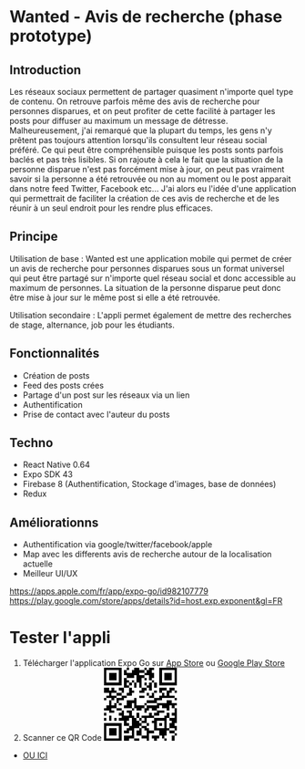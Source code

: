 # Wanted - Avis de recherche (phase prototype)


## Introduction

Les réseaux sociaux permettent de partager quasiment n'importe quel type de contenu. On retrouve parfois même des avis de recherche pour personnes disparues, et on peut profiter de cette facilité à partager les posts pour diffuser au maximum un message de détresse.
Malheureusement, j'ai remarqué que la plupart du temps, les gens n'y prêtent pas toujours attention lorsqu'ils consultent leur réseau social préféré.
Ce qui peut être compréhensible puisque les posts sonts parfois baclés et pas très lisibles.
Si on rajoute à cela le fait que la situation de la personne disparue n'est pas forcément mise à jour, on peut pas vraiment savoir si la personne a été retrouvée ou non au moment ou le post apparait dans notre feed Twitter, Facebook etc...
J'ai alors eu l'idée d'une application qui permettrait de faciliter la création de ces avis de recherche et de les réunir à un seul endroit pour les rendre plus efficaces.

## Principe

Utilisation de base : Wanted est une application mobile qui permet de créer un avis de recherche pour personnes disparues sous un format universel qui peut être partagé sur n'importe quel réseau social et donc accessible au maximum de personnes. La situation de la personne disparue peut donc être mise à jour sur le même post si elle a été retrouvée.

Utilisation secondaire : L'appli permet également de mettre des recherches de stage, alternance, job pour les étudiants.

## Fonctionnalités
* Création de posts
* Feed des posts crées
* Partage d'un post sur les réseaux via un lien
* Authentification
* Prise de contact avec l'auteur du posts

## Techno

* React Native 0.64
* Expo SDK 43
* Firebase 8 (Authentification, Stockage d'images, base de données)
* Redux 

## Améliorationns
* Authentification via google/twitter/facebook/apple
* Map avec les differents avis de recherche autour de la localisation actuelle
* Meilleur UI/UX

https://apps.apple.com/fr/app/expo-go/id982107779
https://play.google.com/store/apps/details?id=host.exp.exponent&gl=FR
# Tester l'appli
1. Télécharger l'application Expo Go sur [App Store](https://apps.apple.com/fr/app/expo-go/id982107779) ou [Google Play Store](https://play.google.com/store/apps/details?id=host.exp.exponent&gl=FR)
2. Scanner ce QR Code  ![alt text](https://github.com/Abde-exe/WantedFB/blob/main/qrcode.png?raw=true)
* [OU ICI](https://expo.dev/@abdeebda/WantedApp)


